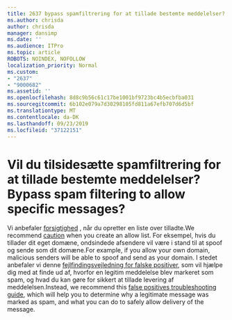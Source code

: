 ```yaml
---
title: 2637 bypass spamfiltrering for at tillade bestemte meddelelser?
ms.author: chrisda
author: chrisda
manager: dansimp
ms.date: ''
ms.audience: ITPro
ms.topic: article
ROBOTS: NOINDEX, NOFOLLOW
localization_priority: Normal
ms.custom:
- "2637"
- "9000682"
ms.assetid: ''
ms.openlocfilehash: 8d8c9b56c61c17be1001bf9723bc4b5ecbfba031
ms.sourcegitcommit: 6b102e079a7d30298105fd811a67efb707d6d5bf
ms.translationtype: MT
ms.contentlocale: da-DK
ms.lasthandoff: 09/23/2019
ms.locfileid: "37122151"
---
```

# <a name="bypass-spam-filtering-to-allow-specific-messages"></a><span data-ttu-id="5cadd-102">Vil du tilsidesætte spamfiltrering for at tillade bestemte meddelelser?</span><span class="sxs-lookup"><span data-stu-id="5cadd-102">Bypass spam filtering to allow specific messages?</span></span>

<span data-ttu-id="5cadd-103">Vi anbefaler [forsigtighed](https://docs.microsoft.com/exchange/troubleshoot/antispam/cautions-against-bypassing-spam-filters) , når du opretter en liste over tilladte.</span><span class="sxs-lookup"><span data-stu-id="5cadd-103">We recommend [caution](https://docs.microsoft.com/exchange/troubleshoot/antispam/cautions-against-bypassing-spam-filters) when you create an allow list.</span></span> <span data-ttu-id="5cadd-104">For eksempel, hvis du tillader dit eget domæne, ondsindede afsendere vil være i stand til at spoof og sende som dit domæne.</span><span class="sxs-lookup"><span data-stu-id="5cadd-104">For example, if you allow your own domain, malicious senders will be able to spoof and send as your domain.</span></span>  <span data-ttu-id="5cadd-105">I stedet anbefaler vi denne [fejlfindingsvejledning for falske positiver](https://docs.microsoft.com/office365/securitycompliance/prevent-email-from-being-marked-as-spam), som vil hjælpe dig med at finde ud af, hvorfor en legitim meddelelse blev markeret som spam, og hvad du kan gøre for sikkert at tillade levering af meddelelsen.</span><span class="sxs-lookup"><span data-stu-id="5cadd-105">Instead, we recommend this [false positives troubleshooting guide](https://docs.microsoft.com/office365/securitycompliance/prevent-email-from-being-marked-as-spam), which will help you to determine why a legitimate message was marked as spam, and what you can do to safely allow delivery of the message.</span></span>
